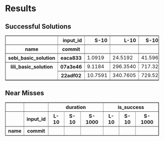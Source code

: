 # Results

## Successful Solutions

<table border="1" class="dataframe">
  <thead>
    <tr style="text-align: right;">
      <th></th>
      <th>input_id</th>
      <th>S-10</th>
      <th>L-10</th>
      <th>S-1000</th>
      <th>Total time</th>
    </tr>
    <tr>
      <th>name</th>
      <th>commit</th>
      <th></th>
      <th></th>
      <th></th>
      <th></th>
    </tr>
  </thead>
  <tbody>
    <tr>
      <th>sebi_basic_solution</th>
      <th>eaca833</th>
      <td>1.0919</td>
      <td>24.5192</td>
      <td>41.5967</td>
      <td>67.2079</td>
    </tr>
    <tr>
      <th rowspan="2" valign="top">lili_basic_solution</th>
      <th>07a3e46</th>
      <td>9.1184</td>
      <td>296.3540</td>
      <td>717.3271</td>
      <td>1022.7994</td>
    </tr>
    <tr>
      <th>22adf02</th>
      <td>10.7591</td>
      <td>340.7605</td>
      <td>729.5224</td>
      <td>1081.0420</td>
    </tr>
  </tbody>
</table>

## Near Misses

<table border="1" class="dataframe">
  <thead>
    <tr>
      <th></th>
      <th></th>
      <th colspan="3" halign="left">duration</th>
      <th colspan="3" halign="left">is_success</th>
    </tr>
    <tr>
      <th></th>
      <th>input_id</th>
      <th>L-10</th>
      <th>S-10</th>
      <th>S-1000</th>
      <th>L-10</th>
      <th>S-10</th>
      <th>S-1000</th>
    </tr>
    <tr>
      <th>name</th>
      <th>commit</th>
      <th></th>
      <th></th>
      <th></th>
      <th></th>
      <th></th>
      <th></th>
    </tr>
  </thead>
  <tbody>
  </tbody>
</table>